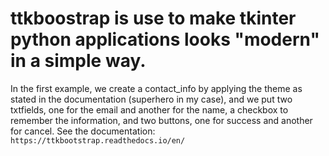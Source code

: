 # ttkboostrap is use to make tkinter python applications looks "modern" in a simple way.
In the first example, we create a contact_info by applying the theme as stated in the documentation (superhero in my case), and we put two txtfields, one for the email and another for the name, a checkbox to remember the information, and two buttons, one for success and another for cancel.
See the documentation:
`https://ttkbootstrap.readthedocs.io/en/`
